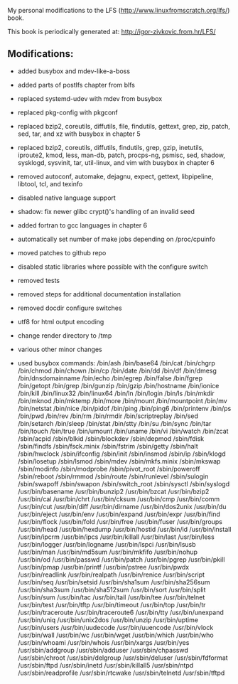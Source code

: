 My personal modifications to the LFS (http://www.linuxfromscratch.org/lfs/) book.

This book is periodically generated at: http://igor-zivkovic.from.hr/LFS/

## Modifications:
* added busybox and mdev-like-a-boss
* added parts of postlfs chapter from blfs
* replaced systemd-udev with mdev from busybox
* replaced pkg-config with pkgconf
* replaced bzip2, coreutils, diffutils, file, findutils, gettext, grep, zip,
  patch, sed, tar, and xz with busybox in chapter 5
* replaced bzip2, coreutils, diffutils, findutils, grep, gzip, inetutils,
  iproute2, kmod, less, man-db, patch, procps-ng, psmisc, sed, shadow, sysklogd,
  sysvinit, tar, util-linux, and vim with busybox in chapter 6
* removed autoconf, automake, dejagnu, expect, gettext, libpipeline, libtool,
  tcl, and texinfo
* disabled native language support
* shadow: fix newer glibc crypt()'s handling of an invalid seed
* added fortran to gcc languages in chapter 6
* automatically set number of make jobs depending on /proc/cpuinfo
* moved patches to github repo
* disabled static libraries where possible with the configure switch
* removed tests
* removed steps for additional documentation installation
* removed docdir configure switches
* utf8 for html output encoding
* change render directory to /tmp
* various other minor changes

* used busybox commands:
    /bin/ash
    /bin/base64
    /bin/cat
    /bin/chgrp
    /bin/chmod
    /bin/chown
    /bin/cp
    /bin/date
    /bin/dd
    /bin/df
    /bin/dmesg
    /bin/dnsdomainname
    /bin/echo
    /bin/egrep
    /bin/false
    /bin/fgrep
    /bin/getopt
    /bin/grep
    /bin/gunzip
    /bin/gzip
    /bin/hostname
    /bin/ionice
    /bin/kill
    /bin/linux32
    /bin/linux64
    /bin/ln
    /bin/login
    /bin/ls
    /bin/mkdir
    /bin/mknod
    /bin/mktemp
    /bin/more
    /bin/mount
    /bin/mountpoint
    /bin/mv
    /bin/netstat
    /bin/nice
    /bin/pidof
    /bin/ping
    /bin/ping6
    /bin/printenv
    /bin/ps
    /bin/pwd
    /bin/rev
    /bin/rm
    /bin/rmdir
    /bin/scriptreplay
    /bin/sed
    /bin/setarch
    /bin/sleep
    /bin/stat
    /bin/stty
    /bin/su
    /bin/sync
    /bin/tar
    /bin/touch
    /bin/true
    /bin/umount
    /bin/uname
    /bin/vi
    /bin/watch
    /bin/zcat
    /sbin/acpid
    /sbin/blkid
    /sbin/blockdev
    /sbin/depmod
    /sbin/fdisk
    /sbin/findfs
    /sbin/fsck.minix
    /sbin/fstrim
    /sbin/getty
    /sbin/halt
    /sbin/hwclock
    /sbin/ifconfig
    /sbin/init
    /sbin/insmod
    /sbin/ip
    /sbin/klogd
    /sbin/losetup
    /sbin/lsmod
    /sbin/mdev
    /sbin/mkfs.minix
    /sbin/mkswap
    /sbin/modinfo
    /sbin/modprobe
    /sbin/pivot_root
    /sbin/poweroff
    /sbin/reboot
    /sbin/rmmod
    /sbin/route
    /sbin/runlevel
    /sbin/sulogin
    /sbin/swapoff
    /sbin/swapon
    /sbin/switch_root
    /sbin/sysctl
    /sbin/syslogd
    /usr/bin/basename
    /usr/bin/bunzip2
    /usr/bin/bzcat
    /usr/bin/bzip2
    /usr/bin/cal
    /usr/bin/chrt
    /usr/bin/cksum
    /usr/bin/cmp
    /usr/bin/comm
    /usr/bin/cut
    /usr/bin/diff
    /usr/bin/dirname
    /usr/bin/dos2unix
    /usr/bin/du
    /usr/bin/eject
    /usr/bin/env
    /usr/bin/expand
    /usr/bin/expr
    /usr/bin/find
    /usr/bin/flock
    /usr/bin/fold
    /usr/bin/free
    /usr/bin/fuser
    /usr/bin/groups
    /usr/bin/head
    /usr/bin/hexdump
    /usr/bin/hostid
    /usr/bin/id
    /usr/bin/install
    /usr/bin/ipcrm
    /usr/bin/ipcs
    /usr/bin/killall
    /usr/bin/last
    /usr/bin/less
    /usr/bin/logger
    /usr/bin/logname
    /usr/bin/lspci
    /usr/bin/lsusb
    /usr/bin/man
    /usr/bin/md5sum
    /usr/bin/mkfifo
    /usr/bin/nohup
    /usr/bin/od
    /usr/bin/passwd
    /usr/bin/patch
    /usr/bin/pgrep
    /usr/bin/pkill
    /usr/bin/pmap
    /usr/bin/printf
    /usr/bin/pstree
    /usr/bin/pwdx
    /usr/bin/readlink
    /usr/bin/realpath
    /usr/bin/renice
    /usr/bin/script
    /usr/bin/seq
    /usr/bin/setsid
    /usr/bin/sha1sum
    /usr/bin/sha256sum
    /usr/bin/sha3sum
    /usr/bin/sha512sum
    /usr/bin/sort
    /usr/bin/split
    /usr/bin/sum
    /usr/bin/tac
    /usr/bin/tail
    /usr/bin/tee
    /usr/bin/telnet
    /usr/bin/test
    /usr/bin/tftp
    /usr/bin/timeout
    /usr/bin/top
    /usr/bin/tr
    /usr/bin/traceroute
    /usr/bin/traceroute6
    /usr/bin/tty
    /usr/bin/unexpand
    /usr/bin/uniq
    /usr/bin/unix2dos
    /usr/bin/unzip
    /usr/bin/uptime
    /usr/bin/users
    /usr/bin/uudecode
    /usr/bin/uuencode
    /usr/bin/vlock
    /usr/bin/wall
    /usr/bin/wc
    /usr/bin/wget
    /usr/bin/which
    /usr/bin/who
    /usr/bin/whoami
    /usr/bin/whois
    /usr/bin/xargs
    /usr/bin/yes
    /usr/sbin/addgroup
    /usr/sbin/adduser
    /usr/sbin/chpasswd
    /usr/sbin/chroot
    /usr/sbin/delgroup
    /usr/sbin/deluser
    /usr/sbin/fdformat
    /usr/sbin/ftpd
    /usr/sbin/inetd
    /usr/sbin/killall5
    /usr/sbin/ntpd
    /usr/sbin/readprofile
    /usr/sbin/rtcwake
    /usr/sbin/telnetd
    /usr/sbin/tftpd
